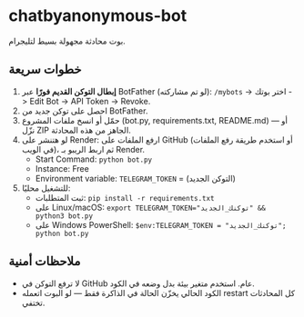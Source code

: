 # chatbyanonymous-bot
بوت محادثة مجهولة بسيط لتليجرام.

## خطوات سريعة
1. **إبطال التوكن القديم فورًا** عبر BotFather (لو تم مشاركته): `/mybots` -> اختر بوتك -> Edit Bot -> API Token -> Revoke.
2. احصل على توكن جديد من BotFather.
3. حمّل أو انسخ ملفات المشروع (bot.py, requirements.txt, README.md) — أو نزّل ZIP الجاهز من هذه المحادثة.
4. لو هتنشر على Render: ارفع الملفات على GitHub (أو استخدم طريقة رفع الملفات في الويب)، ثم اربط الريبو بـ Render.
   - Start Command: `python bot.py`
   - Instance: Free
   - Environment variable: `TELEGRAM_TOKEN` = (التوكن الجديد)
5. للتشغيل محليًا:
   - ثبت المتطلبات: `pip install -r requirements.txt`
   - على Linux/macOS: `export TELEGRAM_TOKEN="توكنك_الجديد" && python3 bot.py`
   - على Windows PowerShell: `$env:TELEGRAM_TOKEN = "توكنك_الجديد"; python bot.py`

## ملاحظات أمنية
- لا ترفع التوكن في GitHub عام. استخدم متغير بيئة بدل وضعه في الكود.
- الكود الحالي يخزّن الحالة في الذاكرة فقط — لو البوت اتعمله restart كل المحادثات تختفي.
